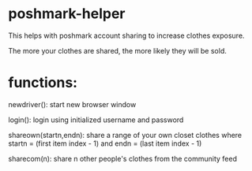 # poshmark-helper
This helps with poshmark account sharing to increase clothes exposure.

The more your clothes are shared, the more likely they will be sold.

# functions:
newdriver(): start new browser window

login(): login using initialized username and password

shareown(startn,endn): share a range of your own closet clothes where startn = (first item index - 1) and endn = (last item index - 1)

sharecom(n): share n other people's clothes from the community feed
